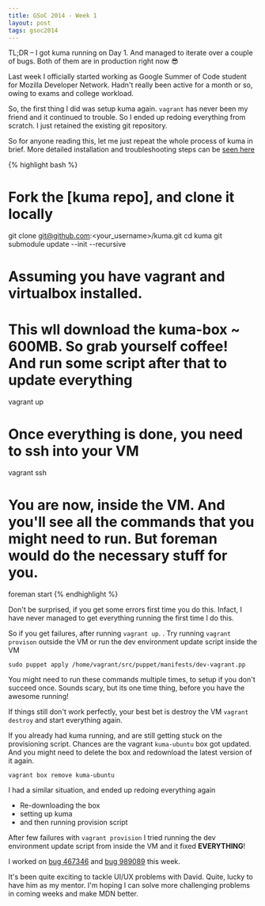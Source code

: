 ```yaml
---
title: GSoC 2014 - Week 1
layout: post
tags: gsoc2014
---
```


TL;DR – I got kuma running on Day 1. And managed to iterate over a couple of bugs. Both of them are in production right now :sunglasses:

Last week I officially started working as Google Summer of Code student for Mozilla Developer Network. Hadn't really been active for a month or so, owing to exams and college workload.

So, the first thing I did was setup kuma again. `vagrant` has never been my friend and it continued to trouble. So I ended up redoing everything from scratch. I just retained the existing git repository.

So for anyone reading this, let me just repeat the whole process of kuma in brief. More detailed installation and troubleshooting steps can be [seen here][0]

{% highlight bash %}

# Fork the [kuma repo], and clone it locally
git clone git@github.com:<your_username>/kuma.git
cd kuma
git submodule update --init --recursive

# Assuming you have vagrant and virtualbox installed.
# This wll download the kuma-box ~ 600MB. So grab yourself coffee! And run some script after that to update everything
vagrant up

# Once everything is done, you need to ssh into your VM
vagrant ssh

# You are now, inside the VM. And you'll see all the commands that you might need to run. But foreman would do the necessary stuff for you.
foreman start
{% endhighlight %}


Don't be surprised, if you get some errors first time you do this. Infact, I have never managed to get everything running the first time I do this.

So if you get failures, after running `vagrant up`. . Try running 
`vagrant provison` outside the VM or run the dev environment update script inside the VM  

```
sudo puppet apply /home/vagrant/src/puppet/manifests/dev-vagrant.pp
```

You might need to run these commands multiple times, to setup if you don't succeed once. Sounds scary, but its one time thing, before you have the awesome running!

If things still don't work perfectly, your best bet is destroy the VM 
`vagrant destroy` and start everything again.

If you already had kuma running, and are still getting stuck on the provisioning script. Chances are the vagrant `kuma-ubuntu` box got updated. And you might need to delete the box and redownload the latest version of it again.

``` 
vagrant box remove kuma-ubuntu
```

I had a similar situation, and ended up redoing everything again

- Re-downloading the box
- setting up kuma 
- and then running provision script

After few failures with `vagrant provision` I tried running the dev environment update script from inside the VM and it fixed __EVERYTHING__!

I worked on [bug 467346][2] and [bug 989089][3] this week.

It's been quite exciting to tackle UI/UX problems with David. Quite, lucky to have him as my mentor. I'm hoping I can solve more challenging problems in coming weeks and make MDN better.





[0]: https://kuma.readthedocs.org/en/latest/installation-vagrant.html
[1]: http://github.com/mozilla/kuma
[2]: https://bugzilla.mozilla.org/show_bug.cgi?id=467346
[3]: https://bugzilla.mozilla.org/show_bug.cgi?id=989089